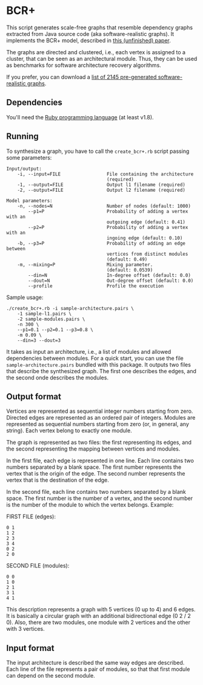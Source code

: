 # BCR+

This script generates scale-free graphs that resemble dependency graphs extracted from Java source code (aka software-realistic graphs). It implements the BCR+ model, described in [this (unfinished) paper](https://gitorious.org/swasr/ist-paper).

The graphs are directed and clustered, i.e., each vertex is assigned to a cluster, that can be seen as an architectural module. Thus, they can be used as benchmarks for software architecture recovery algorithms.

If you prefer, you can download a [list of 2145 pre-generated software-realistic graphs](https://swasr.googlecode.com/files/synthetic_design.zip).

## Dependencies

You'll need the [Ruby programming language](http://www.ruby-lang.org/) (at least v1.8).

## Running

To synthesize a graph, you have to call the `create_bcr+.rb` script passing some parameters:

    Input/output:
        -i, --input=FILE                 File containing the architecture
                                         (required)
        -1, --output=FILE                Output l1 filename (required)
        -2, --output=FILE                Output l2 filename (required)

    Model parameters:
        -n, --nodes=N                    Number of nodes (default: 1000)
            --p1=P                       Probability of adding a vertex with an
                                         outgoing edge (default: 0.41)
            --p2=P                       Probability of adding a vertex with an
                                         ingoing edge (default: 0.10)
        -b, --p3=P                       Probability of adding an edge between
                                         vertices from distinct modules
                                         (default: 0.49)
        -m, --mixing=P                   Mixing parameter.
                                         (default: 0.0539)
            --din=N                      In-degree offset (default: 0.0)
            --dout=N                     Out-degree offset (default: 0.0)
            --profile                    Profile the execution

Sample usage:

    ./create_bcr+.rb -i sample-architecture.pairs \
        -1 sample-l1.pairs \
        -2 sample-modules.pairs \
        -n 300 \
        --p1=0.1 --p2=0.1 --p3=0.8 \
        -m 0.09 \
        --din=3 --dout=3

It takes as input an architecture, i.e., a list of modules and allowed dependencies between modules. For a quick start, you can use the file `sample-architecture.pairs` bundled with this package. It outputs two files that describe the synthesized graph. The first one describes the edges, and the second onde describes the modules.

## Output format

Vertices are represented as sequential integer numbers starting from zero. Directed edges are represented as an ordered pair of integers. Modules are represented as sequential numbers starting from zero (or, in general, any string). Each vertex belong to exactly one module.

The graph is represented as two files: the first representing its edges, and the second representing the mapping between vertices and modules.

In the first file, each edge is represented in one line. Each line contains two numbers separated by a blank space. The first number represents the vertex that is the origin of the edge. The second number represents the vertex that is the destination of the edge. 

In the second file, each line contains two numbers separated by a blank space. The first number is the number of a vertex, and the second number is the number of the module to which the vertex belongs. Example:

FIRST FILE (edges):

    0 1
    1 2
    2 3
    3 4
    0 2
    2 0

SECOND FILE (modules):

    0 0
    1 0
    2 1
    3 1
    4 1

This description represents a graph with 5 vertices (0 up to 4) and 6 edges. It is basically a circular graph with an additional bidirectional edge (0 2 / 2 0). Also, there are two modules, one module with 2 vertices and the other with 3 vertices.

## Input format

The input architecture is described the same way edges are described. Each line of the file represents a pair of modules, so that that first module can depend on the second module.
